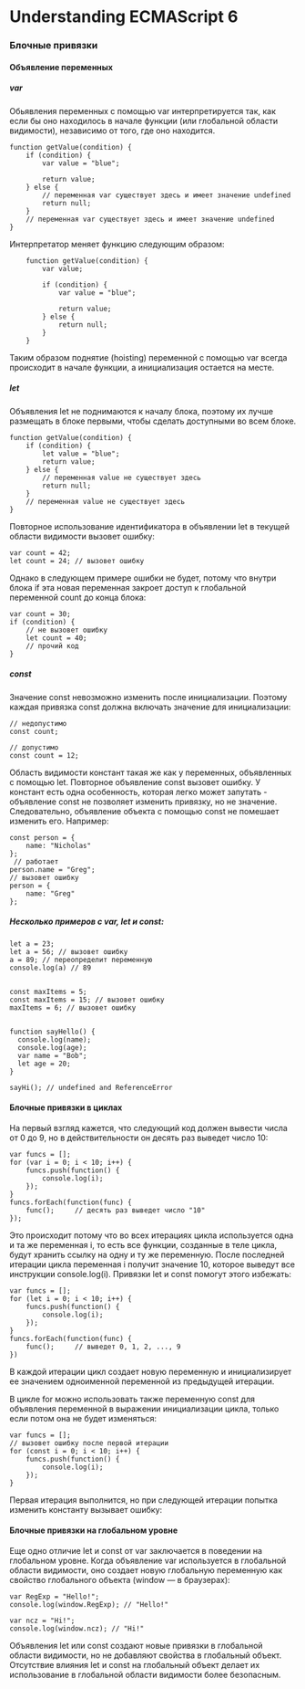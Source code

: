# Understanding ECMAScript 6

### Блочные привязки

#### Объявление переменных

##### var

Обьявления переменных с помощью var интерпретируется так, как если бы оно находилось в начале функции (или глобальной области видимости), 
независимо от того, где оно находится. 
    
    function getValue(condition) {
        if (condition) {
            var value = "blue";
            
            return value;
        } else {
            // переменная var существует здесь и имеет значение undefined
            return null;
        }
        // переменная var существует здесь и имеет значение undefined
    }

Интерпретатор меняет функцию следующим образом:
    
        function getValue(condition) {
            var value;
            
            if (condition) {
                var value = "blue";
                
                return value;
            } else {
                return null;
            }
        }

Таким образом поднятие (hoisting) переменной с помощью var всегда происходит в начале функции, а инициализация остается на месте.

##### let

Объявления let не поднимаются к началу блока, поэтому их лучше размещать в блоке первыми, чтобы сделать доступными во всем блоке.

    function getValue(condition) {
        if (condition) {
            let value = "blue";
            return value;
        } else {
            // переменная value не существует здесь
            return null;
        }
        // переменная value не существует здесь
    }

Повторное использование идентификатора в объявлении let в текущей области видимости вызовет ошибку:

    var count = 42;
    let count = 24; // вызовет ошибку
    
Однако в следующем примере ошибки не будет, потому что внутри блока if эта новая переменная закроет доступ к глобальной переменной count до конца блока:
    
    var count = 30;
    if (condition) {
        // не вызовет ошибку
        let count = 40;
        // прочий код
    }     
    
##### const
Значение const невозможно изменить после инициализации. Поэтому каждая привязка const должна включать значение для инициализации:

    // недопустимо
    const count;
    
    // допустимо
    const count = 12;

Область видимости констант такая же как у переменных, объявленных с помощью let. Повторное объявление const вызовет ошибку.
У констант есть одна особенность, которая легко может запутать - объявление const не позволяет изменить привязку, но не 
значение. Следовательно, объявление объекта с помощью const не помешает изменить его. Например:

    const person = {
        name: "Nicholas"
    };
     // работает
    person.name = "Greg";
    // вызовет ошибку
    person = {
        name: "Greg"
    };


##### Несколько примеров с var, let и const:
 
    let a = 23;
    let a = 56; // вызовет ошибку
    a = 89; // переопределит переменную
    console.log(a) // 89


    const maxItems = 5;
    const maxItems = 15; // вызовет ошибку
    maxItems = 6; // вызовет ошибку
    
    
    function sayHello() {
      console.log(name);
      console.log(age);
      var name = "Bob";
      let age = 20;
    }
    
    sayHi(); // undefined and ReferenceError


#### Блочные привязки в циклах

На первый взгляд кажется, что следующий код должен вывести числа от 0 до 9, но в действительности он десять раз выведет число 10:

    var funcs = [];
    for (var i = 0; i < 10; i++) {
        funcs.push(function() {
            console.log(i);
        });
    }
    funcs.forEach(function(func) {
        func();     // десять раз выведет число "10"
    });
    
Это происходит потому что во всех итерациях цикла используется одна и та же переменная i, то есть все функции, созданные 
в теле цикла, будут хранить ссылку на одну и ту же переменную. После последней итерации цикла переменная i получит значение 
10, которое выведут все инструкции console.log(i).
Привязки let и const помогут этого избежать:

    var funcs = [];
    for (let i = 0; i < 10; i++) {
        funcs.push(function() {
            console.log(i);
        });
    }
    funcs.forEach(function(func) {
        func();     // выведет 0, 1, 2, ..., 9
    })
    
В каждой итерации цикл создает новую переменную и инициализирует ее значением одноименной переменной из предыдущей итерации.

В цикле for можно использовать также переменную const для объявления переменной в выражении инициализации цикла, 
только если потом она не будет изменяться: 

    var funcs = [];
    // вызовет ошибку после первой итерации
    for (const i = 0; i < 10; i++) {
        funcs.push(function() {
            console.log(i);
        });
    }

Первая итерация выполнится, но при следующей итерации попытка изменить константу вызывает ошибку:

#### Блочные привязки на глобальном уровне

Еще одно отличие let и const от var заключается в поведении на глобальном уровне.
Когда объявление var используется в глобальной области видимости, оно создает новую глобальную переменную как свойство 
глобального объекта (window — в браузерах):

    var RegExp = "Hello!";
    console.log(window.RegExp); // "Hello!"
    
    var ncz = "Hi!";
    console.log(window.ncz); // "Hi!"

Объявления let или const создают новые привязки в глобальной области видимости, но не добавляют свойства в глобальный объект.
Отсутствие влияния let и const на глобальный объект делает их использование в глобальной области видимости более безопасным.
